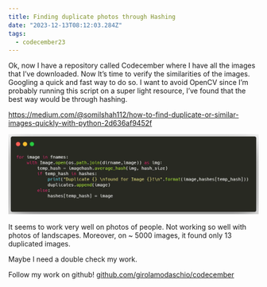 ```yaml
---
title: Finding duplicate photos through Hashing
date: "2023-12-13T08:12:03.284Z"
tags:
  - codecember23
---
```


Ok, now I have a repository called Codecember where I have all the images that I’ve downloaded.
Now It’s time to verify the similarities of the images.
Googling a quick and fast way to do so.
I want to avoid OpenCV since I’m probably running this script on a super light resource, I’ve found that the best way would be through hashing.

https://medium.com/@somilshah112/how-to-find-duplicate-or-similar-images-quickly-with-python-2d636af9452f

![A screenshot of the code](image.png)

It seems to work very well on photos of people.
Not working so well with photos of landscapes.
Moreover, on ~ 5000 images, it found only 13 duplicated images.

Maybe I need a double check my work.

Follow my work on github!
[github.com/girolamodaschio/codecember](https://github.com/girolamodaschio/codecember)
